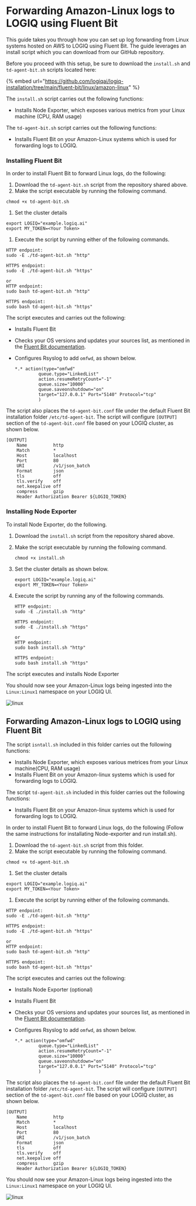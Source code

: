 # Forwarding Amazon-Linux logs to LOGIQ using Fluent Bit

This guide takes you through how you can set up log forwarding from Linux systems hosted on AWS to LOGIQ using Fluent Bit. The guide leverages an install script which you can download from our GitHub repository.&#x20;

Before you proceed with this setup, be sure to download the `install.sh`  and `td-agent-bit.sh` scripts located here:

{% embed url="https://github.com/logiqai/logiq-installation/tree/main/fluent-bit/linux/amazon-linux" %}

The `install.sh` script carries out the following functions:

* Installs Node Exporter, which exposes various metrics from your Linux machine (CPU, RAM usage)

The `td-agent-bit.sh` script carries out the following functions:

* Installs Fluent Bit on your Amazon-Linux systems which is used for forwarding logs to LOGIQ.

### Installing Fluent Bit

In order to install Fluent Bit to forward Linux logs, do the following:

1. Download the `td-agent-bit.sh` script from the repository shared above.
2. Make the script executable by running the following command.

```
chmod +x td-agent-bit.sh
```

1. Set the cluster details

```
export LOGIQ="example.logiq.ai"
export MY_TOKEN=<Your Token>
```

1. Execute the script by running either of the following commands.

```
HTTP endpoint:
sudo -E ./td-agent-bit.sh "http"

HTTPS endpoint:
sudo -E ./td-agent-bit.sh "https"

or
HTTP endpoint:
sudo bash td-agent-bit.sh "http"

HTTPS endpoint:
sudo bash td-agent-bit.sh "https"
```

The script executes and carries out the following:

* Installs Fluent Bit
* Checks your OS versions and updates your sources list, as mentioned in the [Fluent Bit documentation](https://docs.fluentbit.io/manual/installation/linux/ubuntu#update-your-sources-lists).
*   Configures Rsyslog to add `omfwd`, as shown below.

    ```
    *.* action(type="omfwd"
             queue.type="LinkedList"
             action.resumeRetryCount="-1"
             queue.size="10000"
             queue.saveonshutdown="on"
             target="127.0.0.1" Port="5140" Protocol="tcp"
             )
    ```

The script also places the `td-agent-bit.conf` file under the default Fluent Bit installation folder `/etc/td-agent-bit`. The script will configure `[OUTPUT]` section of the `td-agent-bit.conf` file based on your LOGIQ cluster, as shown below.

```
[OUTPUT]
    Name          http
    Match         *
    Host          localhost
    Port          80
    URI           /v1/json_batch
    Format        json
    tls           off
    tls.verify    off
    net.keepalive off
    compress      gzip
    Header Authorization Bearer ${LOGIQ_TOKEN}
```

### Installing Node Exporter

To install Node Exporter, do the following.&#x20;

1. Download the `install.sh` script from the repository shared above.
2.  Make the script executable by running the following command.

    ```
    chmod +x install.sh
    ```
3.  Set the cluster details as shown below.

    ```
    export LOGIQ="example.logiq.ai"
    export MY_TOKEN=<Your Token>
    ```
4.  Execute the script by running any of the following commands.&#x20;

    ```
    HTTP endpoint:
    sudo -E ./install.sh "http"

    HTTPS endpoint:
    sudo -E ./install.sh "https"

    or
    HTTP endpoint:
    sudo bash install.sh "http"

    HTTPS endpoint:
    sudo bash install.sh "https"
    ```

The script executes and installs Node Exporter



You should now see your Amazon-Linux logs being ingested into the `Linux:Linux1` namespace on your LOGIQ UI.

![linux](https://user-images.githubusercontent.com/67860971/133257871-58663332-995c-4849-9638-8fe96826296a.png)

## Forwarding Amazon-Linux logs to LOGIQ using Fluent Bit

The script `isntall.sh` included in this folder carries out the following functions:

* Installs Node Exporter, which exposes various metrices from your Linux machine(CPU, RAM usage)
* Installs Fluent Bit on your Amazon-linux systems which is used for forwarding logs to LOGIQ.

The script `td-agent-bit.sh` included in this folder carries out the following functions:

* Installs Fluent Bit on your Amazon-linux systems which is used for forwarding logs to LOGIQ.

In order to install Fluent Bit to forward Linux logs, do the following (Follow the same instructions for installating Node-exporter and run install.sh).

1. Download the `td-agent-bit.sh` script from this folder.
2. Make the script executable by running the following command.

```
chmod +x td-agent-bit.sh
```

1. Set the cluster details

```
export LOGIQ="example.logiq.ai"
export MY_TOKEN=<Your Token>
```

1. Execute the script by running either of the following commands.

```
HTTP endpoint:
sudo -E ./td-agent-bit.sh "http"

HTTPS endpoint:
sudo -E ./td-agent-bit.sh "https"

or
HTTP endpoint:
sudo bash td-agent-bit.sh "http"

HTTPS endpoint:
sudo bash td-agent-bit.sh "https"
```

The script executes and carries out the following:

* Installs Node Exporter (optional)
* Installs Fluent Bit
* Checks your OS versions and updates your sources list, as mentioned in the [Fluent Bit documentation](https://docs.fluentbit.io/manual/installation/linux/ubuntu#update-your-sources-lists).
*   Configures Rsyslog to add `omfwd`, as shown below.

    ```
    *.* action(type="omfwd"
             queue.type="LinkedList"
             action.resumeRetryCount="-1"
             queue.size="10000"
             queue.saveonshutdown="on"
             target="127.0.0.1" Port="5140" Protocol="tcp"
             )
    ```

The script also places the `td-agent-bit.conf` file under the default Fluent Bit installation folder `/etc/td-agent-bit`. The script will configure `[OUTPUT]` section of the `td-agent-bit.conf` file based on your LOGIQ cluster, as shown below.

```
[OUTPUT]
    Name          http
    Match         *
    Host          localhost
    Port          80
    URI           /v1/json_batch
    Format        json
    tls           off
    tls.verify    off
    net.keepalive off
    compress      gzip
    Header Authorization Bearer ${LOGIQ_TOKEN}
```

You should now see your Amazon-Linux logs being ingested into the `Linux:Linux1` namespace on your LOGIQ UI.

![linux](https://user-images.githubusercontent.com/67860971/133257871-58663332-995c-4849-9638-8fe96826296a.png)
